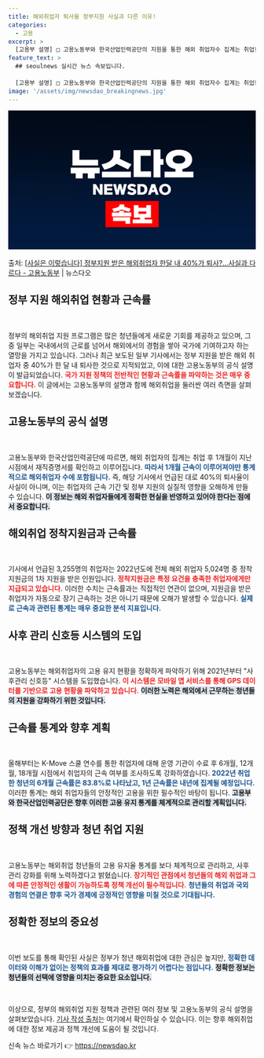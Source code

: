 ```yaml
---
title: 해외취업자 퇴사율 정부지원 사실과 다른 이유!
categories:
  - 고용
excerpt: >
  [고용부 설명] □ 고용노동부와 한국산업인력공단의 지원을 통한 해외 취업자수 집계는 취업한 후 1개월이 지난…
feature_text: >
  ## seoulnews 실시간 뉴스 속보입니다.

  [고용부 설명] □ 고용노동부와 한국산업인력공단의 지원을 통한 해외 취업자수 집계는 취업한 후 1개월이 지난…
image: '/assets/img/newsdao_breakingnews.jpg'
---
```


![뉴스다오 속보](/assets/img/newsdao_breakingnews.jpg)

<p>출처: <a href="https://newsdao.kr/1860" rel="dofollow">[사실은 이렇습니다] 정부지원 받은 해외취업자 한달 내 40%가 퇴사?…사실과 다르다 - 고용노동부</a> | 뉴스다오</p>

<h2 data-ke-size="size26">정부 지원 해외취업 현황과 근속률</h2>

<p data-ke-size="size16">&nbsp;</p>

정부의 해외취업 지원 프로그램은 많은 청년들에게 새로운 기회를 제공하고 있으며, 그 중 일부는 국내에서의 근로를 넘어서 해외에서의 경험을 쌓아 국가에 기여하고자 하는 열망을 가지고 있습니다. 그러나 최근 보도된 일부 기사에서는 정부 지원을 받은 해외 취업자 중 40%가 한 달 내 퇴사한 것으로 지적되었고, 이에 대한 고용노동부의 공식 설명이 발급되었습니다. <b><span style="color: #ee2323;">국가 지원 정책의 전반적인 현황과 근속률을 파악하는 것은 매우 중요합니다.</span></b> 이 글에서는 고용노동부의 설명과 함께 해외취업을 둘러싼 여러 측면을 살펴보겠습니다.

<h2 data-ke-size="size26">고용노동부의 공식 설명</h2>

<p data-ke-size="size16">&nbsp;</p>

고용노동부와 한국산업인력공단에 따르면, 해외 취업자의 집계는 취업 후 1개월이 지난 시점에서 재직증명서를 확인하고 이루어집니다. <b><span style="color: #1a5490;">따라서 1개월 근속이 이루어져야만 통계적으로 해외취업자 수에 포함됩니다.</span></b> 즉, 해당 기사에서 언급된 대로 40%의 퇴사율이 사실이 아니며, 이는 취업자의 근속 기간 및 정부 지원의 실질적 영향을 오해하게 만들 수 있습니다. <b><span style="background-color: #21538527;">이 정보는 해외 취업자들에게 정확한 현실을 반영하고 있어야 한다는 점에서 중요합니다.</span></b>

<h2 data-ke-size="size26">해외취업 정착지원금과 근속률</h2>

<p data-ke-size="size16">&nbsp;</p>

기사에서 언급된 3,255명의 취업자는 2022년도에 전체 해외 취업자 5,024명 중 정착지원금의 1차 지원을 받은 인원입니다. <b><span style="color: #ee2323;">정착지원금은 특정 요건을 충족한 취업자에게만 지급되고 있습니다.</span></b> 이러한 수치는 근속률과는 직접적인 연관이 없으며, 지원금을 받은 취업자가 자동으로 장기 근속하는 것은 아니기 때문에 오해가 발생할 수 있습니다. <b><span style="color: #1a5490;">실제로 근속과 관련된 통계는 매우 중요한 분석 지표입니다.</span></b> 

<h2 data-ke-size="size26">사후 관리 신호등 시스템의 도입</h2>

<p data-ke-size="size16">&nbsp;</p>

고용노동부는 해외취업자의 고용 유지 현황을 정확하게 파악하기 위해 2021년부터 "사후관리 신호등" 시스템을 도입했습니다. <b><span style="color: #ee2323;">이 시스템은 모바일 앱 서비스를 통해 GPS 데이터를 기반으로 고용 현황을 파악하고 있습니다.</span></b> <b><span style="background-color: #21538527;">이러한 노력은 해외에서 근무하는 청년들의 지원을 강화하기 위한 것입니다.</span></b> 

<h2 data-ke-size="size26">근속률 통계와 향후 계획</h2>

<p data-ke-size="size16">&nbsp;</p>

올해부터는 K-Move 스쿨 연수를 통한 취업자에 대해 운영 기관이 수료 후 6개월, 12개월, 18개월 시점에서 취업자의 근속 여부를 조사하도록 강화하였습니다. <b><span style="color: #1a5490;">2022년 취업한 청년의 6개월 근속률은 83.8%로 나타났고, 1년 근속률은 내년에 집계될 예정입니다.</span></b> 이러한 통계는 해외 취업자들의 안정적인 고용을 위한 필수적인 바탕이 됩니다. <b><span style="background-color: #21538527;">고용부와 한국산업인력공단은 향후 이러한 고용 유지 통계를 체계적으로 관리할 계획입니다.</span></b>

<h2 data-ke-size="size26">정책 개선 방향과 청년 취업 지원</h2>

<p data-ke-size="size16">&nbsp;</p>

고용노동부는 해외취업 청년들의 고용 유지율 통계를 보다 체계적으로 관리하고, 사후 관리 강화를 위해 노력하겠다고 밝혔습니다. <b><span style="color: #ee2323;">장기적인 관점에서 청년들의 해외 취업과 그에 따른 안정적인 생활이 가능하도록 정책 개선이 필수적입니다.</span></b> <b><span style="color: #1a5490;">청년들의 취업과 국외 경험의 연결은 향후 국가 경제에 긍정적인 영향을 미칠 것으로 기대됩니다.</span></b> 

<h2 data-ke-size="size26">정확한 정보의 중요성</h2>

<p data-ke-size="size16">&nbsp;</p>

이번 보도를 통해 확인된 사실은 정부가 청년 해외취업에 대한 관심은 높지만, <b><span style="color: #1a5490;">정확한 데이터와 이해가 없이는 정책의 효과를 제대로 평가하기 어렵다는 점입니다.</span></b> <b><span style="background-color: #21538527;">정확한 정보는 청년들의 선택에 영향을 미치는 중요한 요소입니다.</span></b> 

<p data-ke-size="size16">&nbsp;</p>

이상으로, 정부의 해외취업 지원 정책과 관련된 여러 정보 및 고용노동부의 공식 설명을 살펴보았습니다. <a href="https://newsdao.kr/1860" target="_blank">기사 작성 출처</a>는 여기에서 확인하실 수 있습니다. 이는 향후 해외취업에 대한 정보 제공과 정책 개선에 도움이 될 것입니다. 

신속 뉴스 바로가기 👉 <a href="https://newsdao.kr" rel="dofollow">https://newsdao.kr</a>


